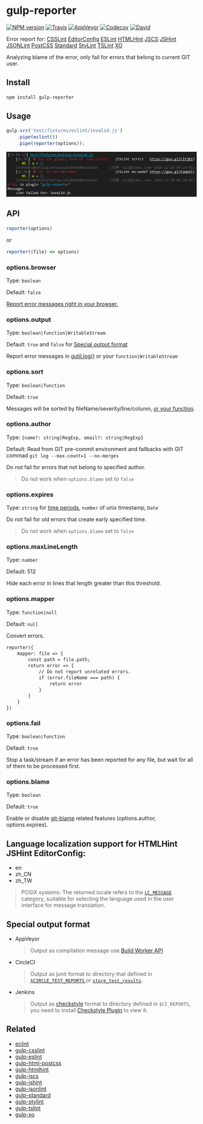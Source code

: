 gulp-reporter
======

[![NPM version](https://img.shields.io/npm/v/gulp-reporter.svg?style=flat-square)](https://www.npmjs.com/package/gulp-reporter)
[![Travis](https://img.shields.io/travis/gucong3000/gulp-reporter.svg?&label=Linux)](https://travis-ci.org/gucong3000/gulp-reporter)
[![AppVeyor](https://img.shields.io/appveyor/ci/gucong3000/gulp-reporter.svg?&label=Windows)](https://ci.appveyor.com/project/gucong3000/gulp-reporter)
[![Codecov](https://img.shields.io/codecov/c/github/gucong3000/gulp-reporter.svg)](https://codecov.io/gh/gucong3000/gulp-reporter)
[![David](https://img.shields.io/david/gucong3000/gulp-reporter.svg)](https://david-dm.org/gucong3000/gulp-reporter)

Error report for:
[CSSLint](https://github.com/lazd/gulp-csslint)
[EditorConfig](https://github.com/jedmao/eclint)
[ESLint](https://github.com/adametry/gulp-eslint)
[HTMLHint](https://github.com/bezoerb/gulp-htmlhint)
[JSCS](https://github.com/jscs-dev/gulp-jscs)
[JSHint](https://github.com/spalger/gulp-jshint)
[JSONLint](https://github.com/rogeriopvl/gulp-jsonlint)
[PostCSS](https://github.com/StartPolymer/gulp-html-postcss)
[Standard](https://github.com/emgeee/gulp-standard)
[StyLint](https://github.com/danielhusar/gulp-stylint)
[TSLint](https://github.com/panuhorsmalahti/gulp-tslint)
[XO](https://github.com/sindresorhus/gulp-xo)

Analyzing blame of the error, only fail for errors that belong to current GIT user.

## Install

```bash
npm install gulp-reporter
```

## Usage

```js
gulp.src('test/fixtures/eslint/invalid.js')
	.pipe(eslint())
	.pipe(reporter(options));
```

![demo](demo.png)

## API

```js
reporter(options)
```
or

```js
reporter((file) => options)
```

### options.browser

Type: `boolean`

Default: `false`

[Report error messages right in your browser.](http://postcss.github.io/postcss-browser-reporter/screenshot.png)

### options.output

Type: `boolean|function|WritableStream`

Default: `true` and `false` for [Special output format](#special-output-format)

Report error messages in [gutil.log()](https://github.com/gulpjs/gulp-util#logmsg) or your `function|WritableStream`

### options.sort

Type: `boolean|function`

Default: `true`

Messages will be sorted by fileName/severity/line/column, [or your function](https://developer.mozilla.org/en/docs/Web/JavaScript/Reference/Global_Objects/Array/sort#Parameters).


### options.author
Type: `{name?: string|RegExp, email?: string|RegExp}`

Default: Read from GIT pre-commit environment and fallbacks with GIT commad `git log --max-count=1 --no-merges`

Do not fail for errors that not belong to specified author.

> Do not work when `options.blame` set to `false`

### options.expires

Type: `string` for [time periods](https://www.npmjs.com/package/to-time#usage), `number` of unix timestamp, `Date`

Do not fail for old errors that create early specified time.

> Do not work when `options.blame` set to `false`

### options.maxLineLength

Type: `number`

Default: 512

Hide each error in lines that length greater than this threshold.

### options.mapper

Type: `function|null`

Default: `null`

Convert errors.

```
reporter({
	mapper: file => {
		const path = file.path;
		return error => {
			// Do not report unrelated errors.
			if (error.fileName === path) {
				return error
			}
		}
	}
})
```

### options.fail

Type: `boolean|function`

Default: `true`

Stop a task/stream if an error has been reported for any file, but wait for all of them to be processed first.

### options.blame

Type: `boolean`

Default: `true`

Enable or disable [git-blame](https://git-scm.com/docs/git-blame) related features (options.author, options.expires).

## Language localization support for HTMLHint JSHint EditorConfig:

- en
- zh_CN
- zh_TW

> POSIX systems: The returned locale refers to the [`LC_MESSAGE`](http://www.gnu.org/software/libc/manual/html_node/Locale-Categories.html#Locale-Categories) category, suitable for selecting the language used in the user interface for message translation.

## Special output format

- AppVeyor
	> Output as compilation message use [Build Worker API](https://www.appveyor.com/docs/build-worker-api/#add-compilation-message)
- CircleCI
	> Output as junit format to directory that defined in [`$CIRCLE_TEST_REPORTS` ](https://circleci.com/docs/1.0/test-metadata/) or [`store_test_results`](https://circleci.com/docs/2.0/collect-test-data/).
- Jenkins
	> Output as [checkstyle](http://checkstyle.sourceforge.net) format to directory defined in `$CI_REPORTS`, you need to install [Checkstyle Plugin](https://plugins.jenkins.io/checkstyle) to view it.

## Related

- [eclint](https://github.com/jedmao/eclint)
- [gulp-csslint](https://github.com/lazd/gulp-csslint)
- [gulp-eslint](https://github.com/adametry/gulp-eslint)
- [gulp-html-postcss](https://github.com/StartPolymer/gulp-html-postcss)
- [gulp-htmlhint](https://github.com/bezoerb/gulp-htmlhint)
- [gulp-jscs](https://github.com/jscs-dev/gulp-jscs)
- [gulp-jshint](https://github.com/spalger/gulp-jshint)
- [gulp-jsonlint](https://github.com/rogeriopvl/gulp-jsonlint)
- [gulp-standard](https://github.com/emgeee/gulp-standard)
- [gulp-stylint](https://github.com/danielhusar/gulp-stylint)
- [gulp-tslint](https://github.com/panuhorsmalahti/gulp-tslint)
- [gulp-xo](https://github.com/sindresorhus/gulp-xo)
